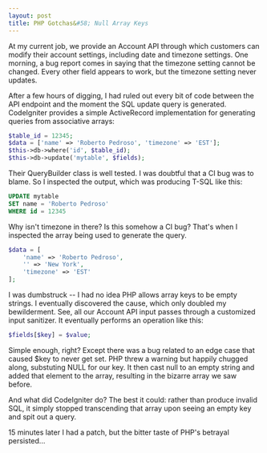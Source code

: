 ```yaml
---
layout: post
title: PHP Gotchas&#58; Null Array Keys
---
```


At my current job, we provide an Account API through which customers can modify their account settings, including date and timezone settings. One morning, a bug report comes in saying that the timezone setting cannot be changed. Every other field appears to work, but the timezone setting never updates.

After a few hours of digging, I had ruled out every bit of code between the API endpoint and the moment the SQL update query is generated. CodeIgniter provides a simple ActiveRecord implementation for generating queries from associative arrays:

```php
$table_id = 12345;
$data = ['name' => 'Roberto Pedroso', 'timezone' => 'EST'];
$this->db->where('id', $table_id);
$this->db->update('mytable', $fields);
```

Their QueryBuilder class is well tested. I was doubtful that a CI bug was to blame. So I inspected the output, which was producing T-SQL like this:

```sql
UPDATE mytable
SET name = 'Roberto Pedroso'
WHERE id = 12345
```

Why isn't timezone in there? Is this somehow a CI bug? That's when I inspected the array being used to generate the query.

```php
$data = [
    'name' => 'Roberto Pedroso',
    '' => 'New York',
    'timezone' => 'EST'
];
```

I was dumbstruck -- I had no idea PHP allows array keys to be empty strings. I eventually discovered the cause, which only doubled my bewilderment. See, all our Account API input passes through a customized input sanitizer. It eventually performs an operation like this:

```php
$fields[$key] = $value;
```

Simple enough, right? Except there was a bug related to an edge case that caused $key to never get set. PHP threw a warning but happily chugged along, substuting NULL for our key. It then cast null to an empty string and added that element to the array, resulting in the bizarre array we saw before.

And what did CodeIgniter do? The best it could: rather than produce invalid SQL, it simply stopped transcending that array upon seeing an empty key and spit out a query.

15 minutes later I had a patch, but the bitter taste of PHP's betrayal persisted...
